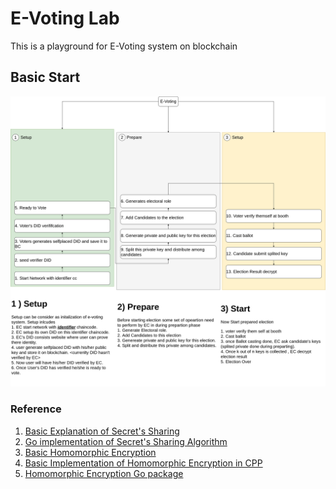 # E-Voting Lab

This is a playground for E-Voting system on blockchain

## Basic Start
![](plan/pngs/e-voting.png)

### Reference

1. [Basic Explanation of Secret's Sharing](https://www.youtube.com/watch?v=iFY5SyY3IMQ)
2. [Go implementation of Secret's Sharing Algorithm](https://github.com/hashicorp/vault/tree/master/shamir)
3. [Basic Homomorphic Encryption](https://medium.com/@apogiatzis/homomorphic-encryption-the-holy-grail-of-online-confidentiality-f6e505365039)
4. [Basic Implementation of Homomorphic Encryption in CPP](https://medium.com/privacy-preserving-natural-language-processing/homomorphic-encryption-for-beginners-a-practical-guide-part-1-b8f26d03a98a)
5. [Homomorphic Encryption Go package](https://github.com/ldsec/lattigo)
